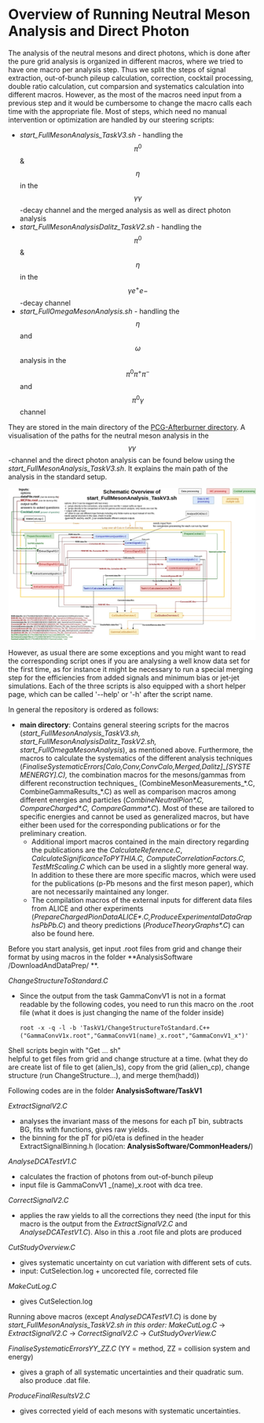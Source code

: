 # Overview of Running Neutral Meson Analysis and Direct Photon

The analysis of the neutral mesons and direct photons, which is done after the pure grid analysis is organized in different macros, where we tried to have one macro per analysis step. Thus we split the steps of signal extraction, out-of-bunch pileup calculation, correction, cocktail processing, double ratio calculation, cut comparsion and systematics calculation into different macros. However, as the most of the macros need input from a previous step and it would be cumbersome to change the macro calls each time with the appropriate file. Most of steps, which need no manual intervention or optimization are handled by our steering scripts:

* _start\_FullMesonAnalysis\_TaskV3.sh_ - handling the $$\pi^0$$ & $$\eta$$  in the $$\gamma\gamma$$-decay channel and the merged analysis as well as direct photon analysis
* _start\_FullMesonAnalysisDalitz\_TaskV2.sh_ - handling the $$\pi^0$$ & $$\eta$$  in the $$\gamma e^+e-$$-decay channel 
* _start\_FullOmegaMesonAnalysis.sh_ - handling the $$\eta$$ and $$\omega$$ analysis in the $$\pi^0 \pi^+ \pi^-$$ and $$\pi^0 \gamma$$ channel

They are stored in the main directory of the [PCG-Afterburner directory](https://gitlab.cern.ch/alice-pcg/AnalysisSoftware). A visualisation of the paths for the neutral meson analysis in the $$\gamma\gamma$$-channel and the direct photon analysis can be found below using the _start\_FullMesonAnalysis\_TaskV3.sh_. It explains the main path of the analysis in the standard setup.

![](/assets/SoftwareOverviewNeutralMesonAndDirGamma.jpg)

However, as usual there are some exceptions and you might want to read the corresponding script ones if you are analysing a well know data set for the first time, as for instance it might be necessary to run a special merging step for the efficiencies from added signals and minimum bias or jet-jet simulations. Each of the three scripts is also equipped with a short helper page, which can be called '--help' or '-h' after the script name.

In general the repository is ordered as follows:

* **main directory**: 
  Contains general steering scripts for the macros \(_start\_FullMesonAnalysis\_TaskV3.sh, start\_FullMesonAnalysisDalitz\_TaskV2.sh, start\_FullOmegaMesonAnalysis_\), as mentioned above. Furthermore, the macros to calculate the systematics of the different analysis techniques \(_FinaliseSystematicErrors\[Calo,Conv,ConvCalo,Merged,Dalitz\]\_\[$SYSTEM$ENERGY\].C\),_ the combination macros for the mesons/gammas from different reconstruction techniques_ \(CombineMesonMeasurements\_\*.C, CombineGammaResults\_\*.C\) as well as comparison macros among different energies and particles \(_CombineNeutralPion\*.C, CompareCharged\*.C, CompareGamma\*.C_\). Most of these are tailored to specific energies and cannot be used as generalized macros, but have either been used for the corresponding publications or for the preliminary creation. 
  * Additional import macros contained in the main directory regarding the publications are the _CalculateReference.C_, _CalculateSignificanceToPYTHIA.C, ComputeCorrelationFactors.C, TestMtScaling.C_ which can be used in a slightly more general way. In addition to these there are more specific macros, which were used for the publications \(p-Pb mesons and the first meson paper\), which are not necessarily maintained any longer.
  * The compilation macros of the external inputs for different data files from ALICE and other experiments \(_PrepareChargedPionDataALICE\*.C,ProduceExperimentalDataGraphsPbPb.C_\) and theory predictions \(_ProduceTheoryGraphs\*.C_\) can also be found here.

Before you start analysis, get input .root files from grid and change their format by using macros in the folder **AnalysisSoftware /DownloadAndDataPrep/ **.

_ChangeStructureToStandard.C_

* Since the output from the task GammaConvV1 is not in a format readable by the following codes, you need to run this macro on the .root file \(what it does is just changing the name of the folder inside\)
  ```
  root -x -q -l -b 'TaskV1/ChangeStructureToStandard.C++("GammaConvV1x.root","GammaConvV1(name)_x.root","GammaConvV1_x")'
  ```

Shell scripts begin with "Get ... sh"  
helpful to get files from grid and change structure at a time. \(what they do are create list of file to get \(alien\_ls\), copy from the grid \(alien\_cp\), change structure \(run ChangeStructure...\), and merge them\(hadd\)\)

Following codes are in the folder **AnalysisSoftware/TaskV1**

_ExtractSignalV2.C_

* analyses the invariant mass of the mesons for each pT bin, subtracts BG, fits with functions, gives raw yields.
* the binning for the pT for pi0/eta is defined in the header ExtractSignalBinning.h \(location: **AnalysisSoftware/CommonHeaders/**\)

_AnalyseDCATestV1.C_

* calculates the fraction of photons from out-of-bunch pileup
* input file is GammaConvV1 \_\(name\)\_x.root with dca tree.

_CorrectSignalV2.C_

* applies the raw yields to all the corrections they need \(the input for this macro is the output from the _ExtractSignalV2.C_ and _AnalyseDCATestV1.C_\). Also in this a .root file and plots are produced

_CutStudyOverview.C_

* gives systematic uncertainty on cut variation with different sets of cuts.
* input: CutSelection.log + uncorected file, corrected file

_MakeCutLog.C_

* gives CutSelection.log

Running above macros \(except _AnalyseDCATestV1.C_\) is done by _start\_FullMesonAnalysis\_TaskV2.sh in this order: MakeCutLog.C_ -&gt; _ExtractSignalV2.C_ -&gt; _CorrectSignalV2.C_ -&gt; _CutStudyOverView.C_

_FinaliseSystematicErrorsYY\_ZZ.C_ \(YY = method, ZZ = collision system and energy\)

* gives a graph of all systematic uncertainties and their quadratic sum. also produce .dat file.

_ProduceFinalResultsV2.C_

* gives corrected yield of each mesons with systematic uncertainties.



